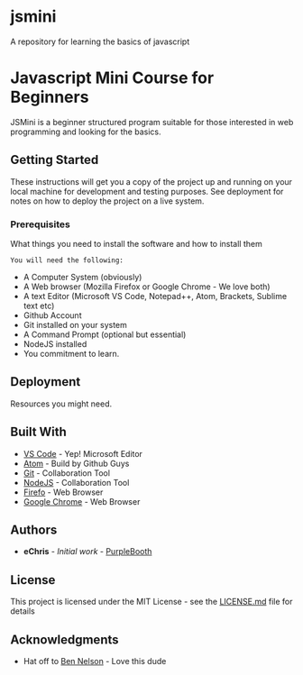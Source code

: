 # jsmini
A repository for learning the basics of javascript

# Javascript Mini Course for Beginners

JSMini is a beginner structured program suitable for those interested in web programming and looking for the basics.

## Getting Started

These instructions will get you a copy of the project up and running on your local machine for development and testing purposes. See deployment for notes on how to deploy the project on a live system.

### Prerequisites

What things you need to install the software and how to install them

```
You will need the following:

```
* A Computer System (obviously)
* A Web browser (Mozilla Firefox or Google Chrome - We love both)
* A text Editor (Microsoft VS Code, Notepad++, Atom, Brackets, Sublime text etc)
* Github Account
* Git installed on your system
* A Command Prompt (optional but essential)
* NodeJS installed
* You commitment to learn.


## Deployment

Resources you might need.

## Built With

* [VS Code](https://code.visualstudio.com/download) - Yep! Microsoft Editor
* [Atom](http://http://atom.io/) - Build by Github Guys
* [Git](https://git-scm.com/downloads) - Collaboration Tool
* [NodeJS](https://nodejs.org/en/) - Collaboration Tool
* [Firefo](https://maven.apache.org/) - Web Browser
* [Google Chrome](https://rometools.github.io/rome/) - Web Browser


## Authors

* **eChris** - *Initial work* - [PurpleBooth](https://github.com/mysterioux)


## License

This project is licensed under the MIT License - see the [LICENSE.md](LICENSE.md) file for details

## Acknowledgments

* Hat off to [Ben Nelson](https://github.com/SunJieMing) - Love this dude

